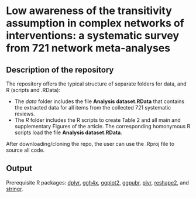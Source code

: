 # Low awareness of the transitivity assumption in complex networks of interventions: a systematic survey from 721 network meta-analyses


## Description of the repository

The repository offers the typical structure of separate folders for data, and R (scripts and .RData):
* The _data_ folder includes the file __Analysis dataset.RData__ that contains the extracted data for all items from the collected 721 systematic reviews. 
* The _R_ folder includes the R scripts to create Table 2 and all main and supplementary Figures of the article. The corresponding homonymous R scripts load the file __Analysis dataset.RData__. 

After downloading/cloning the repo, the user can use the .Rproj file to source all code.

## Output 

Prerequisite R packages: [dplyr](https://CRAN.R-project.org/package=dplyr),
[ggh4x](https://CRAN.R-project.org/package=ggh4x),
[ggplot2](https://cran.r-project.org/web/packages/ggplot2/index.html), [ggpubr](https://CRAN.R-project.org/package=ggpubr),
[plyr](https://CRAN.R-project.org/package=plyr),
[reshape2](https://CRAN.R-project.org/package=reshape2), and
[stringr](https://CRAN.R-project.org/package=stringr).

